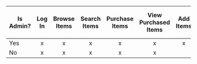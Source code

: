 | Is Admin? | Log In    | Browse Items | Search Items | Purchase Items | View Purchased Items | Add Items | View/Export Sales Report | Grant Admin to Users | Add Items via Database |
| --------- | :-------: | :----------: | :----------: | :------------: | :------------------: | :-------: | :----------------------: | :------------------: | :--------------------: |
| Yes       | x         | x            | x            | x              | x                    | x         | x                        | x                    | x                      |
| No        | x         | x            | x            | x              | x                    |           |                          |                      |                        |

